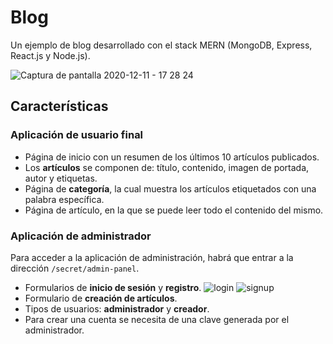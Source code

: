 # Blog

Un ejemplo de blog desarrollado con el stack MERN (MongoDB, Express, React.js y Node.js).

![Captura de pantalla 2020-12-11 - 17 28 24](https://user-images.githubusercontent.com/28006144/101951808-5cbf1980-3bd6-11eb-9a9c-c65414c50a05.png)

## Características

### Aplicación de usuario final

* Página de inicio con un resumen de los últimos 10 artículos publicados.
* Los **artículos** se componen de: título, contenido, imagen de portada, autor y etiquetas.
* Página de **categoría**, la cual muestra los artículos etiquetados con una palabra específica.
* Página de artículo, en la que se puede leer todo el contenido del mismo.

### Aplicación de administrador

Para acceder a la aplicación de administración, habrá que entrar a la dirección `/secret/admin-panel`.

* Formularios de **inicio de sesión** y **registro**.
![login](https://user-images.githubusercontent.com/28006144/101950846-baeafd00-3bd4-11eb-82ef-258eb5784349.png)
![signup](https://user-images.githubusercontent.com/28006144/101950873-c5a59200-3bd4-11eb-8f77-e4d8cbb7c77a.png)
* Formulario de **creación de artículos**.
* Tipos de usuarios: **administrador** y **creador**.
* Para crear una cuenta se necesita de una clave generada por el administrador.